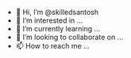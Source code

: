 - 👋 Hi, I’m @skilledsantosh
- 👀 I’m interested in ...
- 🌱 I’m currently learning ...
- 💞️ I’m looking to collaborate on ...
- 📫 How to reach me ...

<!---
skilledsantosh/skilledsantosh is a ✨ special ✨ repository because its `README.md` (this file) appears on your GitHub profile.
You can click the Preview link to take a look at your changes.
--->
